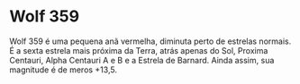 # Wolf 359

Wolf 359 é uma pequena anã vermelha, diminuta perto de estrelas normais. É a
sexta estrela mais próxima da Terra, atrás apenas do Sol, Proxima Centauri,
Alpha Centauri A e B e a Estrela de Barnard. Ainda assim, sua magnitude é de
meros +13,5.
